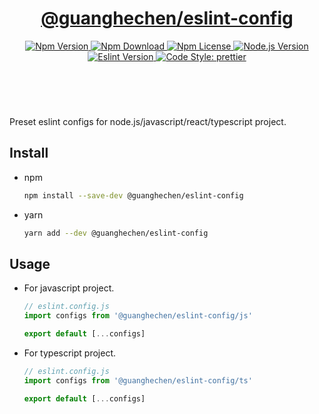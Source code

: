 <header>
  <h1 align="center">
    <a href="https://github.com/guanghechen/node-scaffolds/tree/@guanghechen/eslint-config@7.0.5/packages/eslint-config#readme">@guanghechen/eslint-config</a>
  </h1>
  <div align="center">
    <a href="https://www.npmjs.com/package/@guanghechen/eslint-config">
      <img
        alt="Npm Version"
        src="https://img.shields.io/npm/v/@guanghechen/eslint-config.svg"
      />
    </a>
    <a href="https://www.npmjs.com/package/@guanghechen/eslint-config">
      <img
        alt="Npm Download"
        src="https://img.shields.io/npm/dm/@guanghechen/eslint-config.svg"
      />
    </a>
    <a href="https://www.npmjs.com/package/@guanghechen/eslint-config">
      <img
        alt="Npm License"
        src="https://img.shields.io/npm/l/@guanghechen/eslint-config.svg"
      />
    </a>
    <a href="https://github.com/nodejs/node">
      <img
        alt="Node.js Version"
        src="https://img.shields.io/node/v/@guanghechen/eslint-config"
      />
    </a>
    <a href="https://github.com/eslint/eslint">
      <img
        alt="Eslint Version"
        src="https://img.shields.io/npm/dependency-version/@guanghechen/eslint-config/peer/eslint"
      />
    </a>
    <a href="https://github.com/prettier/prettier">
      <img
        alt="Code Style: prettier"
        src="https://img.shields.io/badge/code_style-prettier-ff69b4.svg?style=flat-square"
      />
    </a>
  </div>
</header>
<br/>


Preset eslint configs for node.js/javascript/react/typescript project.

## Install

* npm

  ```bash
  npm install --save-dev @guanghechen/eslint-config
  ```

* yarn

  ```bash
  yarn add --dev @guanghechen/eslint-config
  ```

## Usage

* For javascript project.

  ```javascript
  // eslint.config.js
  import configs from '@guanghechen/eslint-config/js'

  export default [...configs]
  ```

* For typescript project.

  ```javascript
  // eslint.config.js
  import configs from '@guanghechen/eslint-config/ts'

  export default [...configs]
  ```

[homepage]: https://github.com/guanghechen/node-scaffolds/tree/@guanghechen/eslint-config@7.0.5/packages/eslint-config#readme
[@guanghechen/eslint-config]: https://www.npmjs.com/package/@guanghechen/eslint-config
